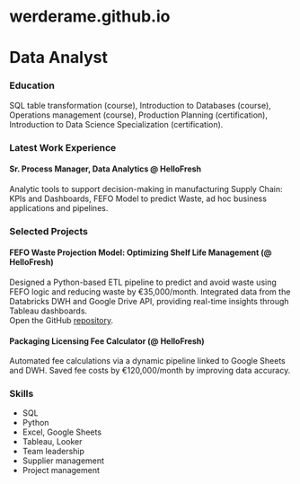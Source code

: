 # werderame.github.io

# Data Analyst

### Education
SQL table transformation (course), Introduction to Databases (course), Operations
management (course), Production Planning (certification), Introduction to Data Science
Specialization (certification).

### Latest Work Experience
#### Sr. Process Manager, Data Analytics @ HelloFresh 
Analytic tools to support decision-making in manufacturing Supply Chain: KPIs and Dashboards, FEFO Model to predict Waste, ad hoc business applications and pipelines.


### Selected Projects
#### FEFO Waste Projection Model: Optimizing Shelf Life Management (@ HelloFresh)
Designed a Python-based ETL pipeline to predict and avoid waste using FEFO logic and reducing waste by €35,000/month. Integrated data from the Databricks DWH and Google Drive API, providing real-time insights through Tableau dashboards.   
Open the GitHub [repository](https://pages.github.com/).

#### Packaging Licensing Fee Calculator (@ HelloFresh)
Automated fee calculations via a dynamic pipeline linked to Google Sheets and DWH. Saved fee costs by €120,000/month by improving data accuracy. 





### Skills
- SQL
- Python
- Excel, Google Sheets
- Tableau, Looker
- Team leadership
- Supplier management
- Project management
